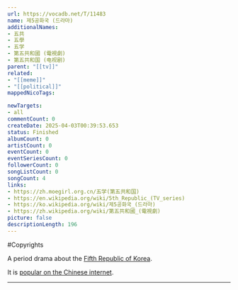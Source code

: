 ```yaml
---
url: https://vocadb.net/T/11483
name: 제5공화국 (드라마)
additionalNames: 
- 五共
- 五學
- 五学
- 第五共和國 (電視劇)
- 第五共和国 (电视剧)
parent: "[[tv]]"
related:
- "[[meme]]"
- "[[political]]"
mappedNicoTags:

newTargets:
- all
commentCount: 0
createDate: 2025-04-03T00:39:53.653
status: Finished
albumCount: 0
artistCount: 0
eventCount: 0
eventSeriesCount: 0
followerCount: 0
songListCount: 0
songCount: 4
links: 
- https://zh.moegirl.org.cn/五学(第五共和国)
- https://en.wikipedia.org/wiki/5th_Republic_(TV_series)
- https://ko.wikipedia.org/wiki/제5공화국_(드라마)
- https://zh.wikipedia.org/wiki/第五共和國_(電視劇)
picture: false
descriptionLength: 196
---
```


#Copyrights

A period drama about the [Fifth Republic of Korea](https://en.wikipedia.org/wiki/Fifth_Republic_of_Korea).

It is [popular on the Chinese internet](https://zh.wikipedia.org/wiki/第五共和國_(電視劇)#衍生文化).

---

